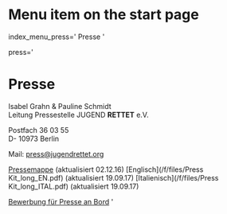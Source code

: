 # Menu item on the start page
index_menu_press='
Presse
'

press='
# Presse

Isabel Grahn & Pauline Schmidt  
Leitung Pressestelle JUGEND **RETTET** e.V.

Postfach 36 03 55  
D- 10973 Berlin

Mail: [press@jugendrettet.org](mailto://press@jugendrettet.org)

[Pressemappe](/f/files/Pressemappe_JR.pdf) (aktualisiert 02.12.16)
[Englisch](/f/files/Press Kit_long_EN.pdf) (aktualisiert 19.09.17)
[Italienisch](/f/files/Press Kit_long_ITAL.pdf) (aktualisiert 19.09.17)

[Bewerbung für Presse an Bord](./crewing#press)
'
